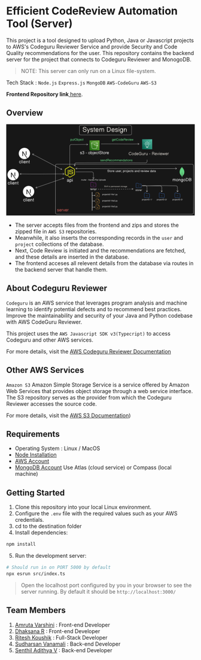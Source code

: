 # Efficient CodeReview Automation Tool (Server)
This project is a tool designed to upload Python, Java or Javascript projects to AWS's Codeguru Reviewer Service and provide Security and Code Quality recommendations for the user.
This repository contains the backend server for the project that connects to Codeguru Reviewer and MonogoDB.

>NOTE: This server can only run on a Linux file-system.

Tech Stack : `Node.js` `Express.js` `MongoDB` `AWS-CodeGuru` `AWS-S3`

**Frontend Repository link**[ here](https://github.com/IAmRiteshKoushik/coderev-web).

## Overview
![System Design](./screenshots/SystemDesign.png)

- The server accepts files from the frontend and zips and stores the zipped file in `AWS S3` repositories. 
- Meanwhile, it also inserts the corresponding records in the `user` and `project` collections of the database.
- Next, Code Review is initiated and the recommendations are fetched, and these details are inserted in the database.
- The frontend acceses all relevent details from the database via  routes in the backend server that handle them.

## About Codeguru Reviewer
`Codeguru` is an AWS service that leverages program analysis and machine learning to identify potential defects and to recommend best practices.
Improve the maintainability and security of your Java and Python codebase with AWS CodeGuru Reviewer. 

This project uses the `AWS Javascript SDK v3(Typecript)` to access Codeguru and other AWS services.

For more details, visit the [AWS Codeguru Reviewer Documentation](https://docs.aws.amazon.com/codeguru/)

## Other AWS Services
`Amazon S3` Amazon Simple Storage Service is a service offered by Amazon Web Services that provides object storage through a web service interface. The S3 repository serves as the provider from which the Codeguru Reviewer accesses the source code.

For more details, visit the [AWS S3 Documentation](https://docs.aws.amazon.com/AmazonS3/latest/API/Welcome.html))


## Requirements

- Operating System : Linux / MacOS
- [Node Installation](https://nodejs.org/en/download)
- [AWS Account](https://aws.amazon.com/?nc2=h_lg)
- [MongoDB Account](https://www.mongodb.com/) Use Atlas (cloud service) or Compass (local machine)

## Getting Started

1. Clone this  repository into your local Linux environment.
2. Configure the `.env` file with the required values such as your AWS credentials.
3. cd to the destination folder
4. Install dependencies:

```bash
npm install
```
5. Run the development server:
```bash
# Should run in on PORT 5000 by default
npx esrun src/index.ts
```
> Open the localhost port configured by you in your browser to see the server 
running. By default it should be `http://localhost:3000/`

## Team Members

1. [Amruta Varshini](https://github.com/varshiniert) : Front-end Developer
2. [Dhaksana R](https://github.com/Dhaksana) : Front-end Developer
3. [Ritesh Koushik](https://github.com/IAmRiteshKoushik) : Full-Stack Developer
4. [Sudharsan Vanamali](https://github.com/Astrasv) : Back-end Developer
5. [Senthil Adithya V](https://github.com/a-dithya04) : Back-end Developer
